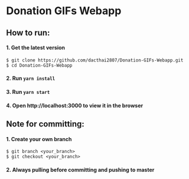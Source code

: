 # Donation GIFs Webapp

## How to run:

#### 1. Get the latest version

```shell
$ git clone https://github.com/dacthai2807/Donation-GIFs-Webapp.git
$ cd Donation-GIFs-Webapp
```

#### 2. Run `yarn install`

#### 3. Run `yarn start`

#### 4. Open http://localhost:3000 to view it in the browser

## Note for committing:

#### 1. Create your own branch

```shell
$ git branch <your_branch>
$ git checkout <your_branch>
```

#### 2. Always pulling before committing and pushing to master